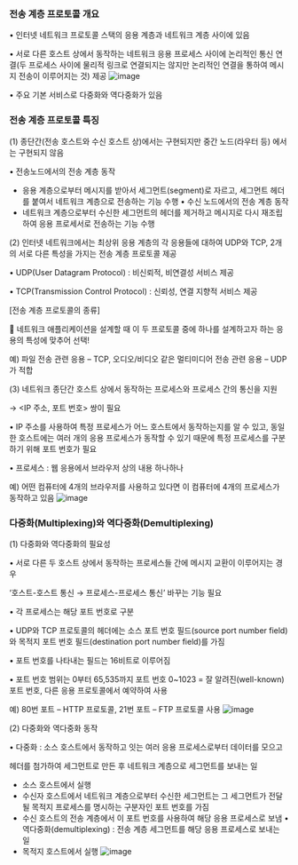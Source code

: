  ### 전송 계층 프로토콜 개요
• 인터넷 네트워크 프로토콜 스택의 응용 계층과 네트워크 계층 사이에 있음

• 서로 다른 호스트 상에서 동작하는 네트워크 응용 프로세스 사이에 논리적인 통신 연결(두 프로세스 사이에 물리적 링크로 연결되지는 않지만
논리적인 연결을 통하여 메시지 전송이 이루어지는 것) 제공
![image](https://github.com/jyzayu/TIL/assets/55649979/4341371c-5446-41a6-98f3-949eab16508d)

• 주요 기본 서비스로 다중화와 역다중화가 있음

### 전송 계층 프로토콜 특징
(1) 종단간(전송 호스트와 수신 호스트 상)에서는 구현되지만
중간 노드(라우터 등) 에서는 구현되지 않음

• 전송노드에서의 전송 계층 동작
- 응용 계층으로부터 메시지를 받아서 세그먼트(segment)로 자르고, 세그먼트 헤더를
붙여서 네트워크 계층으로 전송하는 기능 수행
• 수신 노드에서의 전송 계층 동작
- 네트워크 계층으로부터 수신한 세그먼트의 헤더를 제거하고 메시지로 다시 재조립하여
응용 프로세서로 전송하는 기능 수행

(2) 인터넷 네트워크에서는 최상위 응용 계층의 각 응용들에 대하여 UDP와
TCP, 2개의 서로 다른 특성을 가지는 전송 계층 프로토콜 제공

• UDP(User Datagram Protocol) : 비신뢰적, 비연결성 서비스 제공

• TCP(Transmission Control Protocol) : 신뢰성, 연결 지향적 서비스 제공

[전송 계층 프로토콜의 종류]

 네트워크 애플리케이션을 설계할 때 이 두 프로토콜 중에 하나를 설계하고자 하는 응용의 특성에 맞추어 선택!

예) 파일 전송 관련 응용 – TCP, 오디오/비디오 같은 멀티미디어 전송 관련 응용 – UDP가 적합

(3) 네트워크 종단간 호스트 상에서 동작하는 프로세스와 프로세스 간의 통신을 지원

→ <IP 주소, 포트 번호> 쌍이 필요

• IP 주소를 사용하여 특정 프로세스가 어느 호스트에서 동작하는지를 알 수 있고, 동일한
호스트에는 여러 개의 응용 프로세스가 동작할 수 있기 때문에 특정 프로세스를 구분하기
위해 포트 번호가 필요

• 프로세스 : 웹 응용에서 브라우저 상의 내용 하나하나

예) 어떤 컴퓨터에 4개의 브라우저를 사용하고 있다면 이 컴퓨터에 4개의 프로세스가 동작하고 있음
![image](https://github.com/jyzayu/TIL/assets/55649979/f29efce0-2939-43f4-9f53-341756b71d8a)

### 다중화(Multiplexing)와 역다중화(Demultiplexing)
(1) 다중화와 역다중화의 필요성

• 서로 다른 두 호스트 상에서 동작하는 프로세스들 간에 메시지 교환이 이루어지는 경우

‘호스트-호스트 통신 → 프로세스-프로세스 통신’ 바꾸는 기능 필요

• 각 프로세스는 해당 포트 번호로 구분

• UDP와 TCP 프로토콜의 헤더에는 소스 포트 번호 필드(source port number field)와
목적지 포트 번호 필드(destination port number field)를 가짐

• 포트 번호를 나타내는 필드는 16비트로 이루어짐

• 포트 번호 범위는 0부터 65,535까지
포트 번호 0~1023 = 잘 알려진(well-known) 포트 번호, 다른 응용 프로토콜에서 예약하여 사용

예) 80번 포트 – HTTP 프로토콜, 21번 포트 – FTP 프로토콜 사용
![image](https://github.com/jyzayu/TIL/assets/55649979/2c34fa2a-cab2-4607-9b0b-dae5a1032e56)

(2) 다중화와 역다중화 동작

• 다중화 : 소스 호스트에서 동작하고 잇는 여러 응용 프로세스로부터 데이터를 모으고

헤더를 첨가하여 세그먼트로 만든 후 네트워크 계층으로 세그먼트를 보내는 일
- 소스 호스트에서 실행
- 수신자 호스트에서 네트워크 계층으로부터 수신한 세그먼트는 그 세그먼트가 전달될
목적지 프로세스를 명시하는 구분자인 포트 번호를 가짐
- 수신 호스트의 전송 계층에서 이 포트 번호를 사용하여 해당 응용 프로세스로 보냄
• 역다중화(demultiplexing) : 전송 계층 세그먼트를 해당 응용 프로세스로 보내는 일
- 목적지 호스트에서 실행
![image](https://github.com/jyzayu/TIL/assets/55649979/d5842a70-c575-4612-b472-23f35c1fcbeb)

